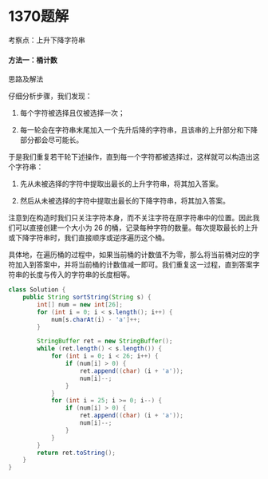 # 1370题解
考察点：上升下降字符串

#### 方法一：桶计数

思路及解法

仔细分析步骤，我们发现：

1. 每个字符被选择且仅被选择一次；

2. 每一轮会在字符串末尾加入一个先升后降的字符串，且该串的上升部分和下降部分都会尽可能长。


于是我们重复若干轮下述操作，直到每一个字符都被选择过，这样就可以构造出这个字符串：

1. 先从未被选择的字符中提取出最长的上升字符串，将其加入答案。

2. 然后从未被选择的字符中提取出最长的下降字符串，将其加入答案。


注意到在构造时我们只关注字符本身，而不关注字符在原字符串中的位置。因此我们可以直接创建一个大小为 $26$ 的桶，记录每种字符的数量。每次提取最长的上升或下降字符串时，我们直接顺序或逆序遍历这个桶。

具体地，在遍历桶的过程中，如果当前桶的计数值不为零，那么将当前桶对应的字符加入到答案中，并将当前桶的计数值减一即可。我们重复这一过程，直到答案字符串的长度与传入的字符串的长度相等。

```java
class Solution {
    public String sortString(String s) {
        int[] num = new int[26];
        for (int i = 0; i < s.length(); i++) {
            num[s.charAt(i) - 'a']++;
        }

        StringBuffer ret = new StringBuffer();
        while (ret.length() < s.length()) {
            for (int i = 0; i < 26; i++) {
                if (num[i] > 0) {
                    ret.append((char) (i + 'a'));
                    num[i]--;
                }
            }
            for (int i = 25; i >= 0; i--) {
                if (num[i] > 0) {
                    ret.append((char) (i + 'a'));
                    num[i]--;
                }
            }
        }
        return ret.toString();
    }
}
```

